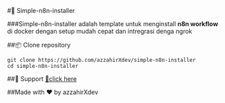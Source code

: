 #🚀 Simple-n8n-installer 

###Simple-n8n-installer adalah template untuk menginstall **n8n workflow** di docker dengan setup mudah cepat dan intregrasi denga ngrok

##📦 Clone repository

```
git clone https://github.com/azzahirXdev/simple-n8n-installer
cd simple-n8n-installer
```


##💖 Support
[💖click here](https://saweria.co/andreazzahir)

##Made with ❤️ by azzahirXdev
